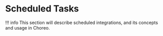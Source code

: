 # Scheduled Tasks

!!! info
    This section will describe scheduled integrations, and its concepts and usage in Choreo.

